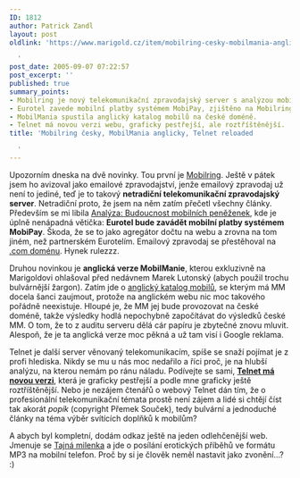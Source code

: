 ```yaml
---
ID: 1812
author: Patrick Zandl
layout: post
oldlink: 'https://www.marigold.cz/item/mobilring-cesky-mobilmania-anglicky-telnet-reloaded

  '
post_date: 2005-09-07 07:22:57
post_excerpt: ''
published: true
summary_points:
- Mobilring je nový telekomunikační zpravodajský server s analýzou mobilních peněženek.
- Eurotel zavede mobilní platby systémem MobiPay, zjištěno na Mobilringu.
- MobilMania spustila anglický katalog mobilů na české doméně.
- Telnet má novou verzi webu, graficky pestřejší, ale roztříštěnější.
title: 'Mobilring česky, MobilMania anglicky, Telnet reloaded

  '
---
```


<p>Upozorním dneska na dvě novinky. Tou první je <a href="http://www.mobilring.cz">Mobilring</a>. Ještě v pátek jsem ho avizoval jako emailové zpravodajství, jenže emailový zpravodaj už není to jediné, teď je to takový <strong>netradiční telekomunikační zpravodajský server</strong>. Netradiční proto, že jsem na něm zatím přečetl všechny články. Především se mi libila <a href="http://www.mobilring.cz/component/option,com_mbr_content/task,view/id,18/category,operatori/">Analýza: Budoucnost mobilních peněženek</a>, kde je úplně nenápadná větička: <strong>Eurotel bude zavádět mobilní platby systémem MobiPay</strong>. Škoda, že se to jako agregátor dočtu na webu a zrovna na tom jiném,  než partnerském Eurotelím. Emailový zpravodaj se přestěhoval na <a href="http://www.mobilring.com">.com doménu</a>. Hynek rulezzz.</p>

<p>Druhou novinkou je <strong>anglická verze MobilManie</strong>, kterou exkluzivně na Marigoldovi ohlašoval před nedávnem Marek Lutonský (abych použil trochu bulvárnější žargon). Zatím jde o <a href="http://www.mobilmania.cz/phones/">anglický katalog mobilů</a>, se kterým má MM docela šanci zaujmout, protože na anglickém webu nic moc takového pořádně neexistuje. Hloupé je, že MM jej bude provozovat na české doméně, takže výsledky hodlá nepochybně započítávat do výsledků české MM. O tom, že to z auditu serveru dělá cár papíru je zbytečné znovu mluvit. Alespoň, že je ta anglická verze moc pěkná a už tam visí i Google reklama.</p>

<p>Telnet je další server věnovaný telekomunikacím, spíše se snaží pojímat je z profi hlediska. Nikdy se mu u nás moc nedařilo a říci proč, je na hlubší analýzu, na kterou nemám po ránu náladu. Podívejte se sami, <a href="http://www.telnet.cz/"><strong>Telnet má novou verzi</strong></a>, která je graficky pestřejší a podle mne graficky ještě roztříštěnější. Nebo je nezájem čtenářů o webový Telnet dán tím, že o profesionální telekomunikační témata prostě není zájem a lidé si chtějí číst tak akorát  <em>popík</em> (copyright Přemek Souček), tedy bulvární a jednoduché články na téma výběr svítících doplňků k mobilům?</p>

<p>A abych byl kompletní, dodám odkaz ještě na jeden odlehčenější web. Jmenuje se <a href="http://www.tajnamilenka.cz/">Tajná milenka</a> a jde o posílání erotických příběhů ve formátu MP3 na mobilní telefon. Proč by si je člověk neměl nastavit jako zvonění...? :)
</p>
